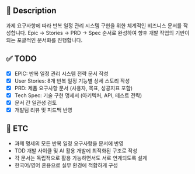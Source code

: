 ## 📄 Description

과제 요구사항에 따라 반복 일정 관리 시스템 구현을 위한 체계적인 비즈니스 문서를 작성합니다. Epic → Stories → PRD → Spec 순서로 완성하여 향후 개발 작업의 기반이 되는 포괄적인 문서화를 진행합니다.

## ✅ TODO

- [x] EPIC: 반복 일정 관리 시스템 전략 문서 작성
- [x] User Stories: 8개 반복 일정 기능별 상세 스토리 작성
- [x] PRD: 제품 요구사항 문서 (사용자, 목표, 성공지표 포함)
- [x] Tech Spec: 기술 구현 명세서 (아키텍처, API, 테스트 전략)
- [x] 문서 간 일관성 검토
- [x] 개발팀 리뷰 및 피드백 반영

## 🎸 ETC

- 과제 명세의 모든 반복 일정 요구사항을 문서에 반영
- TDD 개발 사이클 및 AI 활용 개발에 최적화된 구조로 작성
- 각 문서는 독립적으로 활용 가능하면서도 서로 연계되도록 설계
- 한국어/영어 혼용으로 실무 환경에 적합하게 구성
